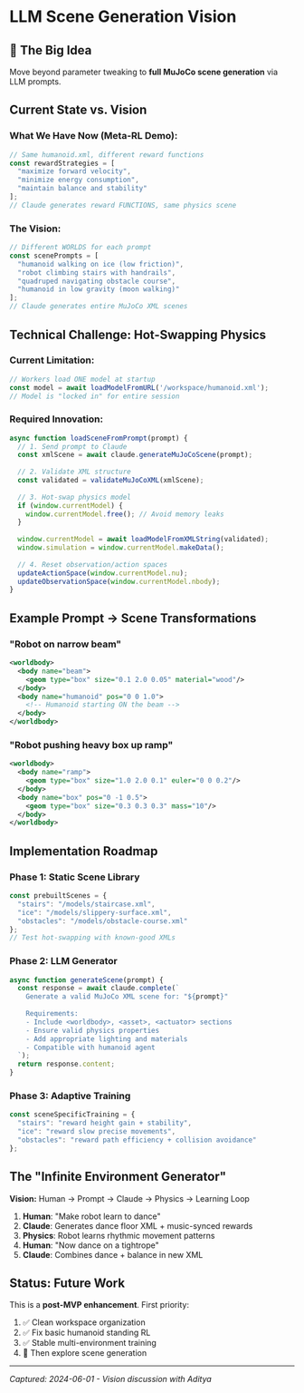 # LLM Scene Generation Vision

## 🌟 The Big Idea

Move beyond parameter tweaking to **full MuJoCo scene generation** via LLM prompts.

## Current State vs. Vision

### What We Have Now (Meta-RL Demo):
```javascript
// Same humanoid.xml, different reward functions
const rewardStrategies = [
  "maximize forward velocity",
  "minimize energy consumption", 
  "maintain balance and stability"
];
// Claude generates reward FUNCTIONS, same physics scene
```

### The Vision:
```javascript
// Different WORLDS for each prompt
const scenePrompts = [
  "humanoid walking on ice (low friction)",
  "robot climbing stairs with handrails", 
  "quadruped navigating obstacle course",
  "humanoid in low gravity (moon walking)"
];
// Claude generates entire MuJoCo XML scenes
```

## Technical Challenge: Hot-Swapping Physics

### Current Limitation:
```javascript
// Workers load ONE model at startup
const model = await loadModelFromURL('/workspace/humanoid.xml');
// Model is "locked in" for entire session
```

### Required Innovation:
```javascript
async function loadSceneFromPrompt(prompt) {
  // 1. Send prompt to Claude
  const xmlScene = await claude.generateMuJoCoScene(prompt);
  
  // 2. Validate XML structure  
  const validated = validateMuJoCoXML(xmlScene);
  
  // 3. Hot-swap physics model
  if (window.currentModel) {
    window.currentModel.free(); // Avoid memory leaks
  }
  
  window.currentModel = await loadModelFromXMLString(validated);
  window.simulation = window.currentModel.makeData();
  
  // 4. Reset observation/action spaces
  updateActionSpace(window.currentModel.nu);
  updateObservationSpace(window.currentModel.nbody);
}
```

## Example Prompt → Scene Transformations

### "Robot on narrow beam"
```xml
<worldbody>
  <body name="beam">
    <geom type="box" size="0.1 2.0 0.05" material="wood"/>
  </body>
  <body name="humanoid" pos="0 0 1.0">
    <!-- Humanoid starting ON the beam -->
  </body>
</worldbody>
```

### "Robot pushing heavy box up ramp"
```xml
<worldbody>
  <body name="ramp">
    <geom type="box" size="1.0 2.0 0.1" euler="0 0 0.2"/>
  </body>
  <body name="box" pos="0 -1 0.5">
    <geom type="box" size="0.3 0.3 0.3" mass="10"/>
  </body>
</worldbody>
```

## Implementation Roadmap

### Phase 1: Static Scene Library
```javascript
const prebuiltScenes = {
  "stairs": "/models/staircase.xml",
  "ice": "/models/slippery-surface.xml", 
  "obstacles": "/models/obstacle-course.xml"
};
// Test hot-swapping with known-good XMLs
```

### Phase 2: LLM Generator
```javascript
async function generateScene(prompt) {
  const response = await claude.complete(`
    Generate a valid MuJoCo XML scene for: "${prompt}"
    
    Requirements:
    - Include <worldbody>, <asset>, <actuator> sections
    - Ensure valid physics properties
    - Add appropriate lighting and materials
    - Compatible with humanoid agent
  `);
  return response.content;
}
```

### Phase 3: Adaptive Training
```javascript
const sceneSpecificTraining = {
  "stairs": "reward height gain + stability",
  "ice": "reward slow precise movements", 
  "obstacles": "reward path efficiency + collision avoidance"
};
```

## The "Infinite Environment Generator"

**Vision:** Human → Prompt → Claude → Physics → Learning Loop

1. **Human**: "Make robot learn to dance"
2. **Claude**: Generates dance floor XML + music-synced rewards
3. **Physics**: Robot learns rhythmic movement patterns  
4. **Human**: "Now dance on a tightrope"
5. **Claude**: Combines dance + balance in new XML

## Status: Future Work

This is a **post-MVP enhancement**. First priority:
1. ✅ Clean workspace organization
2. ✅ Fix basic humanoid standing RL
3. ✅ Stable multi-environment training
4. 🔮 Then explore scene generation

---
*Captured: 2024-06-01 - Vision discussion with Aditya*
